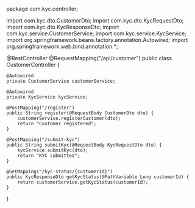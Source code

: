 package com.kyc.controller;

import com.kyc.dto.CustomerDto;
import com.kyc.dto.KycRequestDto;
import com.kyc.dto.KycResponseDto;
import com.kyc.service.CustomerService;
import com.kyc.service.KycService;
import org.springframework.beans.factory.annotation.Autowired;
import org.springframework.web.bind.annotation.*;

@RestController
@RequestMapping("/api/customer")
public class CustomerController {

    @Autowired
    private CustomerService customerService;

    @Autowired
    private KycService kycService;

    @PostMapping("/register")
    public String register(@RequestBody CustomerDto dto) {
        customerService.registerCustomer(dto);
        return "Customer registered";
    }

    @PostMapping("/submit-kyc")
    public String submitKyc(@RequestBody KycRequestDto dto) {
        kycService.submitKyc(dto);
        return "KYC submitted";
    }

    @GetMapping("/kyc-status/{customerId}")
    public KycResponseDto getKycStatus(@PathVariable Long customerId) {
        return customerService.getKycStatus(customerId);
    }
}
